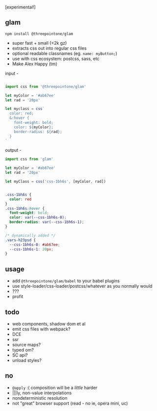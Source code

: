 [experimental!]

glam 
---

`npm install @threepointone/glam`

- super fast + small (<2k gz)
- extracts css out into regular css files 
- optional readable classnames (eg. `name: myButton;`)
- use with css ecosystem: postcss, sass, etc 
- Make Alex Happy (tm)


input -
```jsx

import css from '@threepointone/glam'

let myColor = '#ab67ee'
let rad = '20px'

let myclass = css`
  color: red;
  &:hover {
    font-weight: bold;
    color: ${myColor};
    border-radius: ${rad};
  }
`
```

output -
```jsx
import css from 'glam'

let myColor = '#ab67ee'
let rad = '20px'

let myClass = css('css-1bh6s', [myColor, rad]) 
```

```css

.css-1bh6s {
  color: red
}
.css-1bh6s:hover {
  font-weight: bold;
  color: var(--css-1bh6s-0);
  border-radius: var(--css-1bh6s-1);
}

/* dynamically added */
.vars-h23psd {
  --css-1bh6s-0: #ab67ee;
  --css-1bh6s-1: 20px;
}

```

usage
---

- add `@threepointone/glam/babel` to your babel plugins 
- use style-loader/css-loader/postcss/whatever as you normally would
- ???
- profit



todo
---
- web components, shadow dom et al
- emit css files with webpack?
- DCE
- ssr
- source maps?
- typed om?
- SC api?
- unload styles?


no
---

- `@apply` :( composition will be a *little* harder
- |||ly, non-value interpolations
- nondeterministic resolution
- not "great" browser support (read - no ie, opera mini, uc)
